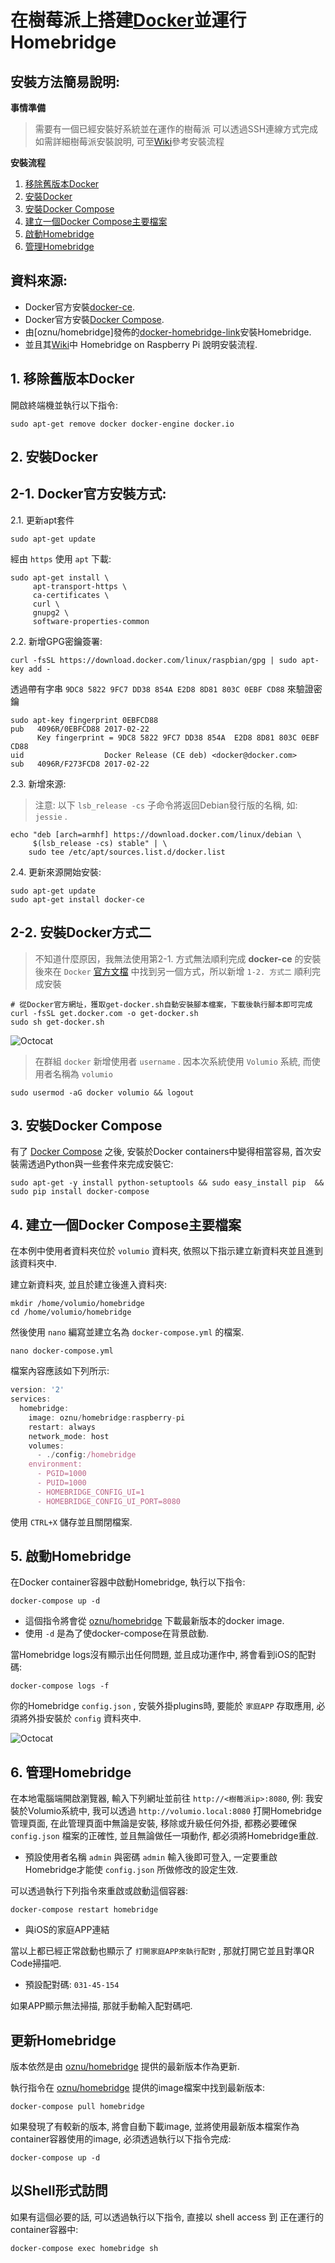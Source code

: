---
---
# 在樹莓派上搭建[Docker][docker-ce-link]並運行Homebridge

## 安裝方法簡易說明:

**事情準備**

>需要有一個已經安裝好系統並在運作的樹莓派
>可以透過SSH連線方式完成
>如需詳細樹莓派安裝說明, 可至[Wiki][docker-homebridge-wiki]參考安裝流程

**安裝流程**

1. [移除舊版本Docker](#1)
2. [安裝Docker](#2)
3. [安裝Docker Compose](#3)
4. [建立一個Docker Compose主要檔案](#4)
5. [啟動Homebridge](#5)
6. [管理Homebridge](#6)

## 資料來源:

- Docker官方安裝[docker-ce][docker-ce-link].
- Docker官方安裝[Docker Compose][docker-compose-link].
- 由[oznu/homebridge]發佈的[docker-homebridge-link]安裝Homebridge.
- 並且其[Wiki][docker-homebridge-wiki]中 Homebridge on Raspberry Pi 說明安裝流程.

<h2 id="1">1. 移除舊版本Docker</h2> 

開啟終端機並執行以下指令:

```
sudo apt-get remove docker docker-engine docker.io
```

<h2 id="2">2. 安裝Docker</h2>



## 2-1. Docker官方安裝方式:

2.1. 更新apt套件

```
sudo apt-get update
```

經由 ```https``` 使用 ```apt``` 下載:

```
sudo apt-get install \
     apt-transport-https \
     ca-certificates \
     curl \
     gnupg2 \
     software-properties-common
```


2.2. 新增GPG密鑰簽署:

```
curl -fsSL https://download.docker.com/linux/raspbian/gpg | sudo apt-key add -
```

透過帶有字串 ```9DC8 5822 9FC7 DD38 854A E2D8 8D81 803C 0EBF CD88``` 來驗證密鑰

```
sudo apt-key fingerprint 0EBFCD88
pub   4096R/0EBFCD88 2017-02-22
      Key fingerprint = 9DC8 5822 9FC7 DD38 854A  E2D8 8D81 803C 0EBF CD88
uid                  Docker Release (CE deb) <docker@docker.com>
sub   4096R/F273FCD8 2017-02-22
```

2.3. 新增來源:

>注意: 以下 ```lsb_release -cs``` 子命令將返回Debian發行版的名稱, 如: ```jessie``` .

```
echo "deb [arch=armhf] https://download.docker.com/linux/debian \
     $(lsb_release -cs) stable" | \
    sudo tee /etc/apt/sources.list.d/docker.list
```

2.4. 更新來源開始安裝:

```
sudo apt-get update
sudo apt-get install docker-ce
```

## 2-2. 安裝Docker方式二

>不知道什麼原因，我無法使用第2-1. 方式無法順利完成 **docker-ce** 的安裝
>後來在 `Docker`  [官方文檔][docker-ce-link] 中找到另一個方式，所以新增 `1-2. 方式二` 順利完成安裝

```
# 從Docker官方網址，獲取get-docker.sh自動安裝腳本檔案，下載後執行腳本即可完成
curl -fsSL get.docker.com -o get-docker.sh
sudo sh get-docker.sh
```

![Octocat](img/install_docker-ce.png)

>在群組 ```docker``` 新增使用者 ```username``` . 
>因本次系統使用 ```Volumio``` 系統, 而使用者名稱為 `volumio`

```
sudo usermod -aG docker volumio && logout
```

<h2 id="3">3. 安裝Docker Compose</h2>

有了 [Docker Compose][docker-compose-link] 之後, 安裝於Docker containers中變得相當容易, 首次安裝需透過Python與一些套件來完成安裝它:

```
sudo apt-get -y install python-setuptools && sudo easy_install pip  && sudo pip install docker-compose
```

<h2 id="4">4. 建立一個Docker Compose主要檔案</h2>

在本例中使用者資料夾位於 ```volumio``` 資料夾, 依照以下指示建立新資料夾並且進到該資料夾中.

建立新資料夾, 並且於建立後進入資料夾:

```
mkdir /home/volumio/homebridge
cd /home/volumio/homebridge
```

然後使用 ```nano``` 編寫並建立名為 ```docker-compose.yml``` 的檔案.

```
nano docker-compose.yml
```

檔案內容應該如下列所示:

```js
version: '2'
services:
  homebridge:
    image: oznu/homebridge:raspberry-pi
    restart: always
    network_mode: host
    volumes:
      - ./config:/homebridge
    environment:
      - PGID=1000
      - PUID=1000
      - HOMEBRIDGE_CONFIG_UI=1
      - HOMEBRIDGE_CONFIG_UI_PORT=8080
```

使用 ```CTRL+X``` 儲存並且關閉檔案.

<h2 id="5">5. 啟動Homebridge</h2>

在Docker container容器中啟動Homebridge, 執行以下指令:

```
docker-compose up -d
```

* 這個指令將會從 [oznu/homebridge][docker-homebridge-link] 下載最新版本的docker image.
* 使用 ```-d``` 是為了使docker-compose在背景啟動.

當Homebridge logs沒有顯示出任何問題, 並且成功運作中, 將會看到iOS的配對碼:

```
docker-compose logs -f
```

你的Homebridge ```config.json``` , 安裝外掛plugins時, 要能於 `家庭APP` 存取應用, 必須將外掛安裝於 ```config``` 資料夾中.

![Octocat](img/homebridge.png)

<h2 id="5">6. 管理Homebridge</h2>

在本地電腦端開啟瀏覽器, 輸入下列網址並前往 ```http://<樹莓派ip>:8080```, 例: 我安裝於Volumio系統中, 我可以透過 ```http://volumio.local:8080``` 打開Homebridge管理頁面, 在此管理頁面中無論是安裝, 移除或升級任何外掛, 都務必要確保 ```config.json``` 檔案的正確性, 並且無論做任一項動作, 都必須將Homebridge重啟.

* 預設使用者名稱 `admin` 與密碼 `admin` 輸入後即可登入, 一定要重啟Homebridge才能使 ```config.json``` 所做修改的設定生效. 

可以透過執行下列指令來重啟或啟動這個容器:

```
docker-compose restart homebridge
```

- 與iOS的家庭APP連結

當以上都已經正常啟動也顯示了 ```打開家庭APP來執行配對``` , 那就打開它並且對準QR Code掃描吧.

- 預設配對碼: ```031-45-154```

如果APP顯示無法掃描, 那就手動輸入配對碼吧.

## 更新Homebridge

版本依然是由 [oznu/homebridge][docker-homebridge-link] 提供的最新版本作為更新.

執行指令在 [oznu/homebridge][docker-homebridge-link] 提供的image檔案中找到最新版本:

```
docker-compose pull homebridge
```

如果發現了有較新的版本, 將會自動下載image, 並將使用最新版本檔案作為container容器使用的image, 必須透過執行以下指令完成:

```
docker-compose up -d
```

## 以Shell形式訪問

如果有這個必要的話, 可以透過執行以下指令, 直接以 shell access 到 正在運行的container容器中:

```
docker-compose exec homebridge sh
```

[docker-ce-link]: https://docs.docker.com/install/linux/docker-ce/debian/#install-docker-ce-1
[docker-compose-link]: https://docs.docker.com/compose/overview/
[docker-homebridge-link]: https://hub.docker.com/r/oznu/homebridge/
[docker-homebridge-wiki]: https://github.com/oznu/docker-homebridge.wiki.git
